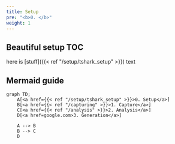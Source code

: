 ```yaml
---
title: Setup
pre: "<b>0. </b>"
weight: 1
---
```


## Beautiful setup TOC

here is [stuff]({{< ref "/setup/tshark_setup" >}}) text

## Mermaid guide

```mermaid
graph TD;
	A[<a href={{< ref "/setup/tshark_setup" >}}>0. Setup</a>]
	B[<a href={{< ref "/capturing" >}}>1. Capture</a>] 
	C[<a href={{< ref "/analysis" >}}>2. Analysis</a>] 
	D[<a href=google.com>3. Generation</a>] 

	A --> B
	B --> C
	D
```
